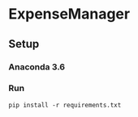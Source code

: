 # ExpenseManager

## Setup
### Anaconda 3.6
### Run 
```commandline
pip install -r requirements.txt
```